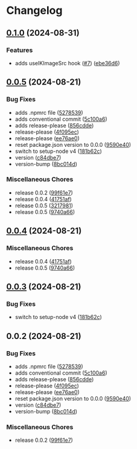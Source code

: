 # Changelog

## [0.1.0](https://github.com/vpishuk/react-imagekit-hooks/compare/v0.0.5...v0.1.0) (2024-08-31)


### Features

* adds useIKImageSrc hook ([#7](https://github.com/vpishuk/react-imagekit-hooks/issues/7)) ([ebe36d6](https://github.com/vpishuk/react-imagekit-hooks/commit/ebe36d6968e37c56c5537147ea1f5f42f5a41ea4))

## [0.0.5](https://github.com/vpishuk/react-imagekit-hooks/compare/v0.0.4...v0.0.5) (2024-08-21)


### Bug Fixes

* adds .npmrc file ([5278539](https://github.com/vpishuk/react-imagekit-hooks/commit/5278539a6187a5250c263ff5514c3ce909d134a9))
* adds conventional commit ([5c100a6](https://github.com/vpishuk/react-imagekit-hooks/commit/5c100a63968e6ee94f403d1dcc2b9cd866ff9065))
* adds release-please ([856cdde](https://github.com/vpishuk/react-imagekit-hooks/commit/856cdde4be9cce9bc2bff41caf402a9c09164d97))
* release-please ([4f095ec](https://github.com/vpishuk/react-imagekit-hooks/commit/4f095eccb9fe1c2ccc75e5cd5083ffa7ab0fa016))
* release-please ([ee76ae0](https://github.com/vpishuk/react-imagekit-hooks/commit/ee76ae0788e0e6802fd918a922d4350a6e65928b))
* reset package.json version to 0.0.0 ([9590e40](https://github.com/vpishuk/react-imagekit-hooks/commit/9590e407a6f79c66f4875057e39b7c069ee3f1ce))
* switch to setup-node v4 ([181b62c](https://github.com/vpishuk/react-imagekit-hooks/commit/181b62c2124e0ef91e95aaf14a93f1b61ee50d62))
* version ([c84dbe7](https://github.com/vpishuk/react-imagekit-hooks/commit/c84dbe71c65b92fd0e47caca0a291857bcebc1db))
* version-bump ([8bc014d](https://github.com/vpishuk/react-imagekit-hooks/commit/8bc014dddfb6a6c749cf418f4a845f2f0d6544d0))


### Miscellaneous Chores

* release 0.0.2 ([99f61e7](https://github.com/vpishuk/react-imagekit-hooks/commit/99f61e7c44e53caa99fe28aab3ed1451287d7f29))
* release 0.0.4 ([41751af](https://github.com/vpishuk/react-imagekit-hooks/commit/41751afc6b42e862a4af58652ac746b7054e8839))
* release 0.0.5 ([3217981](https://github.com/vpishuk/react-imagekit-hooks/commit/3217981d5535f483a0113a62c40e95e702489b50))
* release 0.0.5 ([9740a66](https://github.com/vpishuk/react-imagekit-hooks/commit/9740a66d34c94130af3301468ff7074223d29f8c))

## [0.0.4](https://github.com/vpishuk/react-imagekit-hooks/compare/v0.0.3...v0.0.4) (2024-08-21)


### Miscellaneous Chores

* release 0.0.4 ([41751af](https://github.com/vpishuk/react-imagekit-hooks/commit/41751afc6b42e862a4af58652ac746b7054e8839))
* release 0.0.5 ([9740a66](https://github.com/vpishuk/react-imagekit-hooks/commit/9740a66d34c94130af3301468ff7074223d29f8c))

## [0.0.3](https://github.com/vpishuk/react-imagekit-hooks/compare/v0.0.2...v0.0.3) (2024-08-21)


### Bug Fixes

* switch to setup-node v4 ([181b62c](https://github.com/vpishuk/react-imagekit-hooks/commit/181b62c2124e0ef91e95aaf14a93f1b61ee50d62))

## 0.0.2 (2024-08-21)


### Bug Fixes

* adds .npmrc file ([5278539](https://github.com/vpishuk/react-imagekit-hooks/commit/5278539a6187a5250c263ff5514c3ce909d134a9))
* adds conventional commit ([5c100a6](https://github.com/vpishuk/react-imagekit-hooks/commit/5c100a63968e6ee94f403d1dcc2b9cd866ff9065))
* adds release-please ([856cdde](https://github.com/vpishuk/react-imagekit-hooks/commit/856cdde4be9cce9bc2bff41caf402a9c09164d97))
* release-please ([4f095ec](https://github.com/vpishuk/react-imagekit-hooks/commit/4f095eccb9fe1c2ccc75e5cd5083ffa7ab0fa016))
* release-please ([ee76ae0](https://github.com/vpishuk/react-imagekit-hooks/commit/ee76ae0788e0e6802fd918a922d4350a6e65928b))
* reset package.json version to 0.0.0 ([9590e40](https://github.com/vpishuk/react-imagekit-hooks/commit/9590e407a6f79c66f4875057e39b7c069ee3f1ce))
* version ([c84dbe7](https://github.com/vpishuk/react-imagekit-hooks/commit/c84dbe71c65b92fd0e47caca0a291857bcebc1db))
* version-bump ([8bc014d](https://github.com/vpishuk/react-imagekit-hooks/commit/8bc014dddfb6a6c749cf418f4a845f2f0d6544d0))


### Miscellaneous Chores

* release 0.0.2 ([99f61e7](https://github.com/vpishuk/react-imagekit-hooks/commit/99f61e7c44e53caa99fe28aab3ed1451287d7f29))
